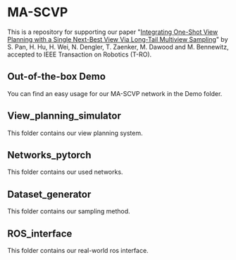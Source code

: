 # MA-SCVP
This is a repository for supporting our paper "[Integrating One-Shot View Planning with a Single Next-Best View Via Long-Tail Multiview Sampling](https://arxiv.org/abs/2304.00910)" by S. Pan, H. Hu, H. Wei, N. Dengler, T. Zaenker, M. Dawood and M. Bennewitz, accepted to IEEE Transaction on Robotics (T-RO).  
## Out-of-the-box Demo
You can find an easy usage for our MA-SCVP network in the Demo folder.  
## View_planning_simulator
This folder contains our view planning system.  
## Networks_pytorch
This folder contains our used networks.  
## Dataset_generator
This folder contains our sampling method.  
## ROS_interface
This folder contains our real-world ros interface.  